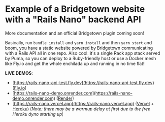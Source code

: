 # Example of a Bridgetown website with a "Rails Nano" backend API

More documentation and an official Bridgetown plugin coming soon!

Basically, run `bundle install` and `yarn install` and then `yarn start` and boom, you have a static website powered by Bridgetown
communicating with a Rails API all in one repo. Also cool: it's a single Rack app stack served by Puma, so you can deploy to a
Ruby-friendly host or use a Docker mesh like Fly.io and get the whole enchilada up and running in no time flat!

**LIVE DEMOS**:
* [https://rails-nano-api-test.fly.dev](https://rails-nano-api-test.fly.dev) ([Fly.io](https://fly.io))
* [https://rails-nano-demo.onrender.com](https://rails-nano-demo.onrender.com) ([Render](https://render.com))
* [https://rails-nano.vercel.app](https://rails-nano.vercel.app) ([Vercel](https://vercel.com) + [Heroku](https://www.heroku.com/)) (_Note: there may be a warmup delay at first due to the free Heroku dyno starting up_)
